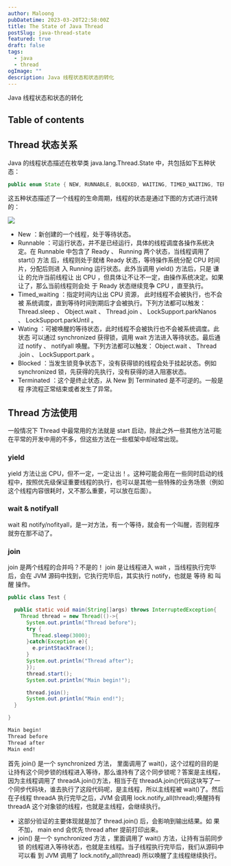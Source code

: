 ```yaml
---
author: Maloong
pubDatetime: 2023-03-20T22:58:00Z
title: The State of Java Thread
postSlug: java-thread-state
featured: true
draft: false
tags:
  - java
  - thread
ogImage: ""
description: Java 线程状态和状态的转化
---
```


Java 线程状态和状态的转化

## Table of contents

## Thread 状态关系

Java 的线程状态描述在枚举类 java.lang.Thread.State 中，共包括如下五种状态：

```java
public enum State { NEW, RUNNABLE, BLOCKED, WAITING, TIMED_WAITING, TERMINATED; }
```

这五种状态描述了一个线程的生命周期，线程的状态是通过下图的方式进行流转的：

![](https://s2.loli.net/2023/03/21/e3zWIP26HKx7vOb.png)

- New ：新创建的一个线程，处于等待状态。
- Runnable ：可运行状态，并不是已经运行，具体的线程调度各操作系统决定。在
  Runnable 中包含了 Ready 、 Running 两个状态，当线程调用了 start() 方法
  后，线程则处于就绪 Ready 状态，等待操作系统分配 CPU 时间片，分配后则进
  入 Running 运行状态。此外当调用 yield() 方法后，只是 谦让 的允许当前线程让
  出 CPU ，但具体让不让不一定，由操作系统决定。如果让了，那么当前线程则会处
  于 Ready 状态继续竞争 CPU ，直至执行。
- Timed_waiting ：指定时间内让出 CPU 资源， 此时线程不会被执行，也不会被
  系统调度，直到等待时间到期后才会被执行。下列方法都可以触发：
  Thread.sleep 、 Object.wait 、 Thread.join 、
  LockSupport.parkNanos 、 LockSupport.parkUntil 。
- Wating ：可被唤醒的等待状态，此时线程不会被执行也不会被系统调度。此状态
  可以通过 synchronized 获得锁，调用 wait 方法进入等待状态。最后通过
  notify 、 notifyall 唤醒。下列方法都可以触发： Object.wait 、
  Thread .join 、 LockSupport.park 。
- Blocked ：当发生锁竞争状态下，没有获得锁的线程会处于挂起状态。例如
  synchronized 锁，先获得的先执行，没有获得的进入阻塞状态。
- Terminated ：这个是终止状态，从 New 到 Terminated 是不可逆的。一般是程
  序流程正常结束或者发生了异常。

## Thread 方法使用

一般情况下 Thread 中最常用的方法就是 start 启动，除此之外一些其他方法可能在平常的开发中用的不多，但这些方法在一些框架中却经常出现。

### yield

yield 方法让出 CPU，但不一定，一定让出！。这种可能会用在一些同时启动的线程中，按照优先级保证重要线程的执行，也可以是其他一些特殊的业务场景（例如这个线程内容很耗时，又不那么重要，可以放在后面）。

### wait & notifyall

wait 和 notify/nofityall，是一对方法，有一个等待，就会有一个叫醒，否则程序就夯在那不动了。

### join

join 是两个线程的合并吗？不是的！
join 是让线程进入 wait ，当线程执行完毕后，会在 JVM 源码中找到，它执行完毕后，其实执行 notify，也就是 等待 和 叫醒 操作。

```java
public class Test {

  public static void main(String[]args) throws InterruptedException{
    Thread thread = new Thread(()->{
      System.out.println("Thread before");
      try {
        Thread.sleep(3000);
      }catch(Exception e){
        e.printStackTrace();
      }
      System.out.println("Thread after");
      });
      thread.start();
      System.out.println("Main begin!");

      thread.join();
      System.out.println("Main end!");
  }

}

```

```bash
Main begin!
Thread before
Thread after
Main end!
```

首先 join() 是一个 synchronized 方法， 里面调用了 wait()，这个过程的目的是让持有这个同步锁的线程进入等待，那么谁持有了这个同步锁呢？答案是主线程，因为主线程调用了 threadA.join()方法，相当于在 threadA.join()代码这块写了一个同步代码块，谁去执行了这段代码呢，是主线程，所以主线程被 wait()了。然后在子线程 threadA 执行完毕之后，JVM 会调用 lock.notify_all(thread);唤醒持有 threadA 这个对象锁的线程，也就是主线程，会继续执行。

- 这部分验证的主要体现就是加了 thread.join() 后，会影响到输出结果。如
  果不加， main end 会优先 thread after 提前打印出来。
- join() 是一个 synchronized 方法 ，里面调用了 wait() 方法，让持有当前同步锁
  的线程进入等待状态，也就是主线程。当子线程执行完毕后，我们从源码中可以看
  到 JVM 调用了 lock.notify_all(thread) 所以唤醒了主线程继续执行。
